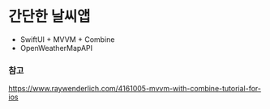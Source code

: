 # 간단한 날씨앱

* SwiftUI + MVVM + Combine
* OpenWeatherMapAPI

### 참고
https://www.raywenderlich.com/4161005-mvvm-with-combine-tutorial-for-ios